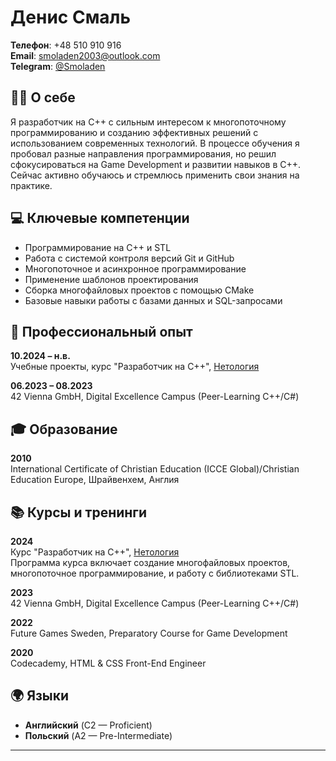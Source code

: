 # Денис Смаль

**Телефон**: +48 510 910 916  
**Email**: [smoladen2003@outlook.com](mailto:smoladen2003@outlook.com)  
**Telegram**: [@Smoladen](https://t.me/Smoladen)

## :man_technologist: О себе

Я разработчик на С++ с сильным интересом к многопоточному программированию и созданию эффективных решений с использованием современных технологий. В процессе обучения я пробовал разные направления программирования, но решил сфокусироваться на Game Development и развитии навыков в C++. Сейчас активно обучаюсь и стремлюсь применить свои знания на практике.

## :computer: Ключевые компетенции

- Программирование на С++ и STL
- Работа с системой контроля версий Git и GitHub
- Многопоточное и асинхронное программирование
- Применение шаблонов проектирования
- Сборка многофайловых проектов с помощью CMake
- Базовые навыки работы с базами данных и SQL-запросами

## :briefcase: Профессиональный опыт

**10.2024 – н.в.**  
Учебные проекты, курс "Разработчик на С++", [Нетология](https://netology.ru)

**06.2023 – 08.2023**  
42 Vienna GmbH, Digital Excellence Campus (Peer-Learning C++/C#)

## :mortar_board: Образование

**2010**  
International Certificate of Christian Education (ICCE Global)/Christian Education Europe,
 Шрайвенхем, Англия 

## :books: Курсы и тренинги

**2024**  
Курс "Разработчик на С++", [Нетология](https://netology.ru)  
Программа курса включает создание многофайловых проектов, многопоточное программирование, и работу с библиотеками STL.

**2023**  
42 Vienna GmbH, Digital Excellence Campus (Peer-Learning C++/C#)

**2022**  
Future Games Sweden, Preparatory Course for Game Development

**2020**  
Codecademy, HTML & CSS Front-End Engineer

## :earth_africa: Языки

- **Английский** (C2 — Proficient)
- **Польский** (A2 — Pre-Intermediate)

---
